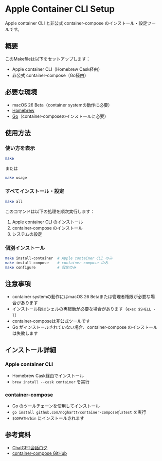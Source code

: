 # Apple Container CLI Setup

Apple container CLI と非公式 container-compose のインストール・設定ツールです。

## 概要

このMakefileは以下をセットアップします：
- Apple container CLI（Homebrew Cask経由）
- 非公式 container-compose（Go経由）

## 必要な環境

- macOS 26 Beta（container systemの動作に必要）
- [Homebrew](https://brew.sh/)
- [Go](https://golang.org/)（container-composeのインストールに必要）

## 使用方法

### 使い方を表示

```bash
make
```

または

```bash
make usage
```

### すべてインストール・設定

```bash
make all
```

このコマンドは以下の処理を順次実行します：
1. Apple container CLI のインストール
2. container-compose のインストール
3. システムの設定

### 個別インストール

```bash
make install-container  # Apple container CLI のみ
make install-compose    # container-compose のみ
make configure          # 設定のみ
```

## 注意事項

- container systemの動作にはmacOS 26 Betaまたは管理者権限が必要な場合があります
- インストール後はシェルの再起動が必要な場合があります（`exec $SHELL -l`）
- container-composeは非公式ツールです
- Go がインストールされていない場合、container-compose のインストールは失敗します

## インストール詳細

### Apple container CLI
- Homebrew Cask経由でインストール
- `brew install --cask container` を実行

### container-compose
- Go のツールチェーンを使用してインストール
- `go install github.com/noghartt/container-compose@latest` を実行
- `$GOPATH/bin` にインストールされます

## 参考資料

- [ChatGPT会話ログ](https://chatgpt.com/c/68480115-0274-8000-a6ce-a5772521b65a)
- [container-compose GitHub](https://github.com/noghartt/container-compose)
